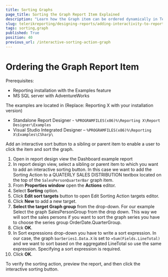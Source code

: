 ```yaml
---
title: Sorting Graphs
page_title: Sorting the Graph Report Item Explained
description: "Learn how the Graph item can be ordered dynamically in Telerik Reporting via the Sorting Interactive Action."
slug: telerikreporting/designing-reports/adding-interactivity-to-reports/actions/sorting-action/sorting-graph
tags: sorting,graph
published: True
position: 40
previous_url: /interactive-sorting-action-graph
---
```


# Ordering the Graph Report Item

Prerequisites:

* Reporting installation with the Examples feature
* MS SQL server with AdventureWorks

The examples are located in (Replace: Reporting X with your installation version)

* Standalone Report Designer - `%PROGRAMFILES(x86)%\Reporting X\Report Designer\Examples`
* Visual Studio Integrated Designer – `%PROGRAMFILES(x86)%\Reporting X\Examples\CSharp\`

Add an interactive sort button to a sibling or parent item to enable a user to click the item and sort the graph.

1. Open in report design view the Dashboard example report
1. In report design view, select a sibling or parent item to which you want to add an interactive sorting button. In this case we want to add the Sorting Action to a QUATERLY SALES DISTRIBUTION textbox located on the top of the `SalesPersonQuarterBar` graph item.
1. From __Properties window__ open the __Actions__ editor.
1. Select __Sorting__ option.
1. Click __Edit sort targets__ button to open Edit Sorting Action targets editor.
1. Click __New__ to add a new target.
1. __Select the target Graph group__ from the drop-down. For our example Select the graph SalesPersonGroup from the drop down. This way we will sort the sales persons if you want to sort the graph series you have to choose the series group OrderDate.QuarterGroup.
1. Click __OK__.
1. In Sort expressions drop-down you have to write a sort expression. In our case, the graph `barSeries1.Data.X` is set to `=Sum(Fields.LineTotal)` and we want to sort based on the aggregated LineTotal so use the same expression. Specifying a sort expression is required.
1. Click __OK__.

To verify the sorting action, preview the report, and then click the interactive sorting button.
